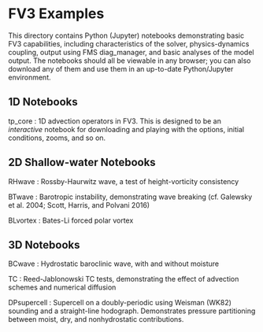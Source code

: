 # FV3 Examples

This directory contains Python (Jupyter) notebooks demonstrating basic FV3 capabilities, including characteristics of the solver, physics-dynamics coupling, output using FMS diag_manager, and basic analyses of the model output. The notebooks should all be viewable in any browser; you can also download any of them and use them in an up-to-date Python/Jupyter environment.

## 1D Notebooks
tp_core
: 1D advection operators in FV3. This is designed to be an *interactive* notebook for downloading and playing with the options, initial conditions, zooms, and so on.

## 2D Shallow-water Notebooks
RHwave
: Rossby-Haurwitz wave, a test of height-vorticity consistency

BTwave
: Barotropic instability, demonstrating wave breaking (cf. Galewsky et al. 2004; Scott, Harris, and Polvani 2016)

BLvortex
: Bates-Li forced polar vortex

## 3D Notebooks

BCwave
: Hydrostatic baroclinic wave, with and without moisture

TC
: Reed-Jablonowski TC tests, demonstrating the effect of advection schemes and numerical diffusion

DPsupercell
: Supercell on a doubly-periodic using Weisman (WK82) sounding and a straight-line hodograph. Demonstrates pressure partitioning between moist, dry, and nonhydrostatic contributions.
